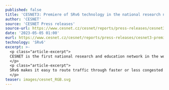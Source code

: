 ```yaml
---
published: false
title: 'CESNET3: Premiere of SRv6 technology in the national research network'
author: 'CESNET'
source: 'CESNET Press releases'
source-url: https://www.cesnet.cz/cesnet/reports/press-releases/cesnet3-premiera-technologie-srv6-v-siti-narodniho-vyzkumu/?lang=en
date: '2023-05-05 01:00'
eurl: https://www.cesnet.cz/cesnet/reports/press-releases/cesnet3-premiera-technologie-srv6-v-siti-narodniho-vyzkumu/?lang=en
technology: 'SRv6'
excerpt: >-
  <p class="article-excerpt">
  CESNET is the first national research and education network in the world to deploy segment routing over IPv6 (SRv6) using the concept of micro-segments (uSID). SRv6 will contribute to the simplification of network architecture and processes, and thus to the efficient management and operation of the latest generation network called CESNET3.
  </p>
  <p class="article-excerpt">
  SRv6 makes it easy to route traffic through faster or less congested routes, for example, but also to tailor the passage of packets through the network infrastructure to the needs of individual users or applications. It can therefore also be used to improve the security of the network environment by user routing of packets through protection and cleaning elements, such as the DDoS Protector from CESNET.
  </p>
teaser: images/cesnet_RGB.svg
---
```

